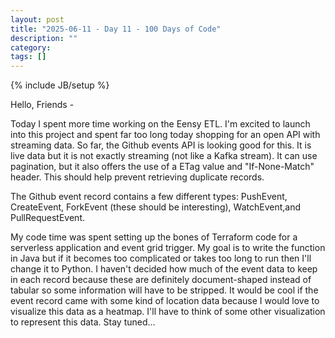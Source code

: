 ```yaml
---
layout: post
title: "2025-06-11 - Day 11 - 100 Days of Code"
description: ""
category:
tags: []
---
```

{% include JB/setup %}

Hello, Friends -

Today I spent more time working on the Eensy ETL. I'm excited to launch into this project and spent far too long today shopping for an open API with streaming data. So far, the Github events API is looking good for this. It is live data but it is not exactly streaming (not like a Kafka stream). It can use pagination, but it also offers the use of a ETag value and "If-None-Match" header. This should help prevent retrieving duplicate records.

The Github event record contains a few different types: PushEvent, CreateEvent, ForkEvent (these should be interesting), WatchEvent,and PullRequestEvent.

My code time was spent setting up the bones of Terraform code for a serverless application and event grid trigger. My goal is to write the function in Java but if it becomes too complicated or takes too long to run then I'll change it to Python. I haven't decided how much of the event data to keep in each record because these are definitely document-shaped instead of tabular so some information will have to be stripped. It would be cool if the event record came with some kind of location data because I would love to visualize this data as a heatmap. I'll have to think of some other visualization to represent this data. Stay tuned...